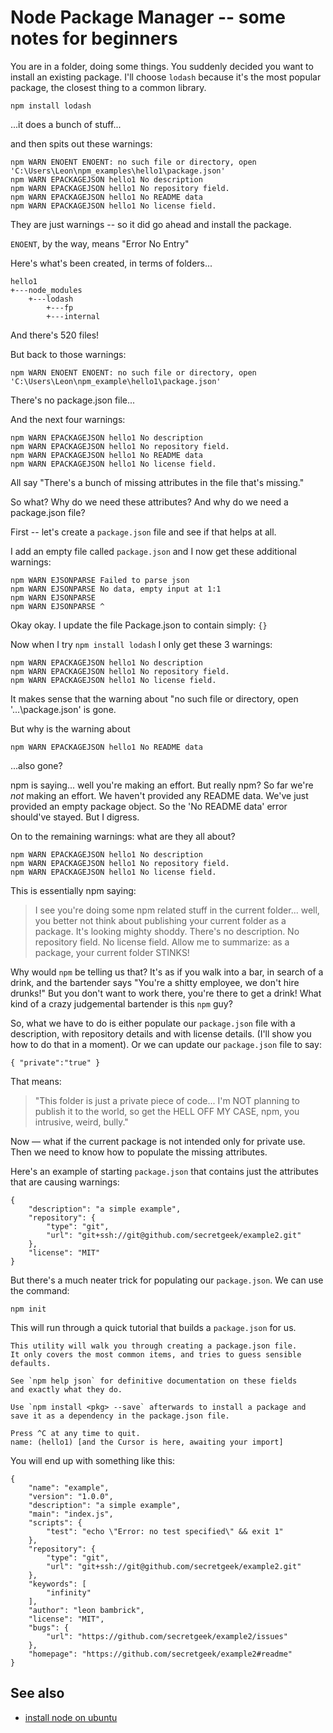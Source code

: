 ﻿# Node Package Manager -- some notes for beginners

You are in a folder, doing some things. You suddenly decided you want to install an existing package. I'll choose `lodash` because it's the most popular package, the closest thing to a common library.

	npm install lodash

...it does a bunch of stuff...

and then spits out these warnings:


```plaintext
npm WARN ENOENT ENOENT: no such file or directory, open 'C:\Users\Leon\npm_examples\hello1\package.json'
npm WARN EPACKAGEJSON hello1 No description
npm WARN EPACKAGEJSON hello1 No repository field.
npm WARN EPACKAGEJSON hello1 No README data
npm WARN EPACKAGEJSON hello1 No license field.
```

They are just warnings -- so it did go ahead and install the package.

`ENOENT`, by the way, means "Error No Entry"


Here's what's been created, in terms of folders...

```plaintext
hello1
+---node_modules
	+---lodash
		+---fp
		+---internal
```

And there's 520 files!

But back to those warnings:


```plaintext
npm WARN ENOENT ENOENT: no such file or directory, open 'C:\Users\Leon\npm_example\hello1\package.json'
```

There's no package.json file...

And the next four warnings:

```plaintext
npm WARN EPACKAGEJSON hello1 No description
npm WARN EPACKAGEJSON hello1 No repository field.
npm WARN EPACKAGEJSON hello1 No README data
npm WARN EPACKAGEJSON hello1 No license field.
```

All say "There's a bunch of missing attributes in the file that's missing."

So what? Why do we need these attributes? And why do we need a package.json file?

First -- let's create a `package.json` file and see if that helps at all.

I add an empty file called `package.json` and I now get these additional warnings:


```plaintext
npm WARN EJSONPARSE Failed to parse json
npm WARN EJSONPARSE No data, empty input at 1:1
npm WARN EJSONPARSE
npm WARN EJSONPARSE ^
```

Okay okay. I update the file Package.json to contain simply: `{}`

Now when I try `npm install lodash` I only get these 3 warnings:

```plaintext
npm WARN EPACKAGEJSON hello1 No description
npm WARN EPACKAGEJSON hello1 No repository field.
npm WARN EPACKAGEJSON hello1 No license field.
```

It makes sense that the warning about "no such file or directory, open '...\package.json' is gone.

But why is the warning about

```plaintext
npm WARN EPACKAGEJSON hello1 No README data
```

...also gone?

npm is saying... well you're making an effort. But really npm? So far we're *not* making an effort. We haven't provided any README data. We've just provided an empty package object. So the 'No README data' error should've stayed. But I digress.

On to the remaining warnings: what are they all about?

```plaintext
npm WARN EPACKAGEJSON hello1 No description
npm WARN EPACKAGEJSON hello1 No repository field.
npm WARN EPACKAGEJSON hello1 No license field.
```

This is essentially npm saying:

> I see you're doing some npm related stuff in the current folder... well, you better not think about publishing your current folder as a package. It's looking mighty shoddy. There's no description. No repository field. No license field. Allow me to summarize: as a package, your current folder STINKS!

Why would `npm` be telling us that? It's as if you walk into a bar, in search of a drink, and the bartender says "You're a shitty employee, we don't hire drunks!" But you don't want to work there, you're there to get a drink! What kind of a crazy judgemental bartender is this `npm` guy?

So, what we have to do is either populate our `package.json` file with a description, with repository details and with license details. (I'll show you how to do that in a moment). Or we can update our `package.json` file to say:

	{ "private":"true" }

That means:

> "This folder is just a private piece of code... I'm NOT planning to publish it to the world, so get the HELL OFF MY CASE, npm, you intrusive, weird, bully."

Now &mdash; what if the current package is not intended only for private use. Then we need to know how to populate the missing attributes.

Here's an example of starting `package.json` that contains just the attributes that are causing warnings:

	{
		"description": "a simple example",
		"repository": {
			"type": "git",
			"url": "git+ssh://git@github.com/secretgeek/example2.git"
		},
		"license": "MIT"
	}

But there's a much neater trick for populating our `package.json`. We can use the command:

	npm init

This will run through a quick tutorial that builds a `package.json` for us.

```plaintext
This utility will walk you through creating a package.json file.
It only covers the most common items, and tries to guess sensible defaults.

See `npm help json` for definitive documentation on these fields
and exactly what they do.

Use `npm install <pkg> --save` afterwards to install a package and
save it as a dependency in the package.json file.

Press ^C at any time to quit.
name: (hello1) [and the Cursor is here, awaiting your import]
```

You will end up with something like this:


	{
		"name": "example",
		"version": "1.0.0",
		"description": "a simple example",
		"main": "index.js",
		"scripts": {
			"test": "echo \"Error: no test specified\" && exit 1"
		},
		"repository": {
			"type": "git",
			"url": "git+ssh://git@github.com/secretgeek/example2.git"
		},
		"keywords": [
			"infinity"
		],
		"author": "leon bambrick",
		"license": "MIT",
		"bugs": {
			"url": "https://github.com/secretgeek/example2/issues"
		},
		"homepage": "https://github.com/secretgeek/example2#readme"
	}

## See also

- [install node on ubuntu](../node/install_node_on_ubuntu_wsl.md)